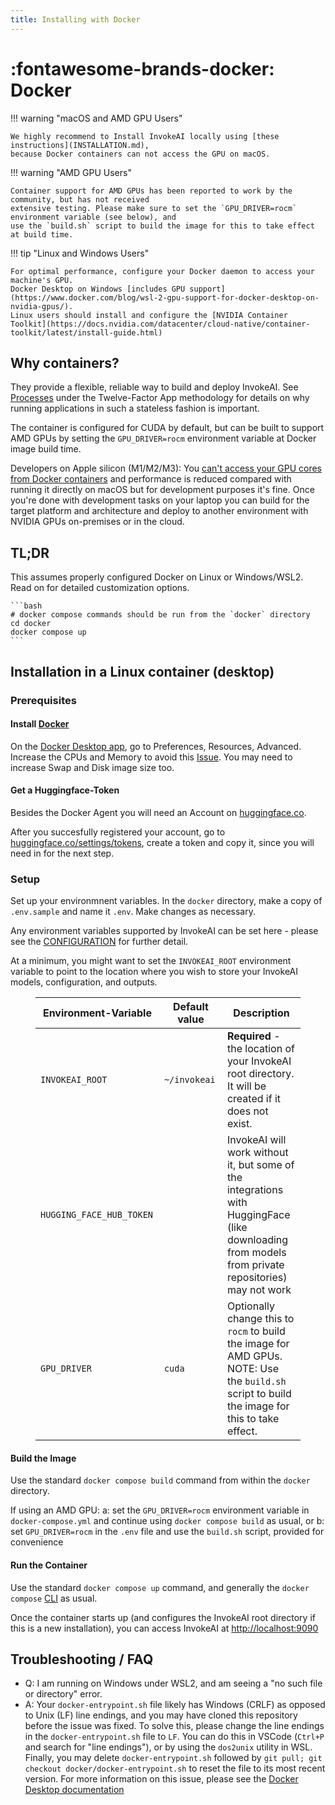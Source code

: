```yaml
---
title: Installing with Docker
---
```


# :fontawesome-brands-docker: Docker

!!! warning "macOS and AMD GPU Users"

    We highly recommend to Install InvokeAI locally using [these instructions](INSTALLATION.md),
    because Docker containers can not access the GPU on macOS.

!!! warning "AMD GPU Users"

    Container support for AMD GPUs has been reported to work by the community, but has not received
    extensive testing. Please make sure to set the `GPU_DRIVER=rocm` environment variable (see below), and
    use the `build.sh` script to build the image for this to take effect at build time.

!!! tip "Linux and Windows Users"

    For optimal performance, configure your Docker daemon to access your machine's GPU.
    Docker Desktop on Windows [includes GPU support](https://www.docker.com/blog/wsl-2-gpu-support-for-docker-desktop-on-nvidia-gpus/).
    Linux users should install and configure the [NVIDIA Container Toolkit](https://docs.nvidia.com/datacenter/cloud-native/container-toolkit/latest/install-guide.html)

## Why containers?

They provide a flexible, reliable way to build and deploy InvokeAI.
See [Processes](https://12factor.net/processes) under the Twelve-Factor App
methodology for details on why running applications in such a stateless fashion is important.

The container is configured for CUDA by default, but can be built to support AMD GPUs
by setting the `GPU_DRIVER=rocm` environment variable at Docker image build time.

Developers on Apple silicon (M1/M2/M3): You
[can't access your GPU cores from Docker containers](https://github.com/pytorch/pytorch/issues/81224)
and performance is reduced compared with running it directly on macOS but for
development purposes it's fine. Once you're done with development tasks on your
laptop you can build for the target platform and architecture and deploy to
another environment with NVIDIA GPUs on-premises or in the cloud.

## TL;DR

This assumes properly configured Docker on Linux or Windows/WSL2. Read on for detailed customization options.

    ```bash
    # docker compose commands should be run from the `docker` directory
    cd docker
    docker compose up
    ```

## Installation in a Linux container (desktop)

### Prerequisites

#### Install [Docker](https://github.com/santisbon/guides#docker)

On the [Docker Desktop app](https://docs.docker.com/get-docker/), go to
Preferences, Resources, Advanced. Increase the CPUs and Memory to avoid this
[Issue](https://github.com/invoke-ai/InvokeAI/issues/342). You may need to
increase Swap and Disk image size too.

#### Get a Huggingface-Token

Besides the Docker Agent you will need an Account on
[huggingface.co](https://huggingface.co/join).

After you succesfully registered your account, go to
[huggingface.co/settings/tokens](https://huggingface.co/settings/tokens), create
a token and copy it, since you will need in for the next step.

### Setup

Set up your environmnent variables. In the `docker` directory, make a copy of `.env.sample` and name it `.env`. Make changes as necessary.

Any environment variables supported by InvokeAI can be set here - please see the [CONFIGURATION](../features/CONFIGURATION.md) for further detail.

At a minimum, you might want to set the `INVOKEAI_ROOT` environment variable
to point to the location where you wish to store your InvokeAI models, configuration, and outputs.

<figure markdown>

| Environment-Variable <img width="220" align="right"/> | Default value <img width="360" align="right"/> | Description                                                                                                                                                                                       |
| ----------------------------------------------------- | ---------------------------------------------- | ------------------------------------------------------------------------------------------------------------------------------------------------------------------------------------------------- |
| `INVOKEAI_ROOT`                                       | `~/invokeai`                                   | **Required** - the location of your InvokeAI root directory. It will be created if it does not exist.
| `HUGGING_FACE_HUB_TOKEN`                              |                                                | InvokeAI will work without it, but some of the integrations with HuggingFace (like downloading from models from private repositories) may not work|
| `GPU_DRIVER`                                          | `cuda`                                         | Optionally change this to `rocm` to build the image for AMD GPUs. NOTE: Use the `build.sh` script to build the image for this to take effect.

</figure>

#### Build the Image

Use the standard `docker compose build` command from within the `docker` directory.

If using an AMD GPU:
    a: set the `GPU_DRIVER=rocm` environment variable in `docker-compose.yml` and continue using `docker compose build` as usual, or
    b: set `GPU_DRIVER=rocm` in the `.env` file and use the `build.sh` script, provided for convenience

#### Run the Container

Use the standard `docker compose up` command, and generally the `docker compose` [CLI](https://docs.docker.com/compose/reference/) as usual.

Once the container starts up (and configures the InvokeAI root directory if this is a new installation), you can access InvokeAI at [http://localhost:9090](http://localhost:9090)

## Troubleshooting / FAQ

- Q: I am running on Windows under WSL2, and am seeing a "no such file or directory" error.
- A: Your `docker-entrypoint.sh` file likely has Windows (CRLF) as opposed to Unix (LF) line endings,
    and you may have cloned this repository before the issue was fixed. To solve this, please change
    the line endings in the `docker-entrypoint.sh` file to `LF`. You can do this in VSCode
    (`Ctrl+P` and search for "line endings"), or by using the `dos2unix` utility in WSL.
    Finally, you may delete `docker-entrypoint.sh` followed by  `git pull; git checkout docker/docker-entrypoint.sh`
    to reset the file to its most recent version.
    For more information on this issue, please see the [Docker Desktop documentation](https://docs.docker.com/desktop/troubleshoot/topics/#avoid-unexpected-syntax-errors-use-unix-style-line-endings-for-files-in-containers)
